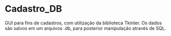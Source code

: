 # Cadastro_DB
GUI para fins de cadastros, com utilização da biblioteca Tkinter. Os dados são salvos em um arquivos .db, para posterior manipulação através de SQL.
